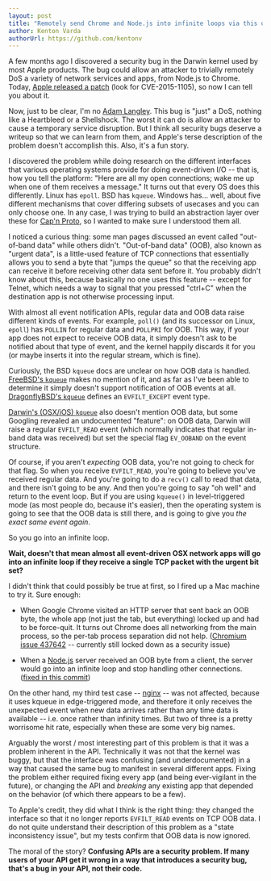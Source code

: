 ```yaml
---
layout: post
title: "Remotely send Chrome and Node.js into infinite loops via this one weird OSX kernel bug"
author: Kenton Varda
authorUrl: https://github.com/kentonv
---
```


A few months ago I discovered a security bug in the Darwin kernel used by most Apple products. The bug could allow an attacker to trivially remotely DoS a variety of network services and apps, from Node.js to Chrome. Today, [Apple released a patch](https://support.apple.com/en-us/HT204659) (look for CVE-2015-1105), so now I can tell you about it.

Now, just to be clear, I'm no [Adam Langley](https://www.imperialviolet.org/). This bug is "just" a DoS, nothing like a Heartbleed or a Shellshock. The worst it can do is allow an attacker to cause a temporary service disruption. But I think all security bugs deserve a writeup so that we can learn from them, and Apple's terse description of the problem doesn't accomplish this. Also, it's a fun story.

I discovered the problem while doing research on the different interfaces that various operating systems provide for doing event-driven I/O -- that is, how you tell the platform: "Here are all my open connections; wake me up when one of them receives a message." It turns out that every OS does this differently. Linux has `epoll`. BSD has `kqueue`. Windows has... well, about five different mechanisms that cover differing subsets of usecases and you can only choose one. In any case, I was trying to build an abstraction layer over these for [Cap'n Proto](https://capnproto.org), so I wanted to make sure I understood them all.

I noticed a curious thing: some man pages discussed an event called "out-of-band data" while others didn't. "Out-of-band data" (OOB), also known as "urgent data", is a little-used feature of TCP connections that essentially allows you to send a byte that "jumps the queue" so that the receiving app can receive it before receiving other data sent before it. You probably didn't know about this, because basically no one uses this feature -- except for Telnet, which needs a way to signal that you pressed "ctrl+C" when the destination app is not otherwise processing input.

With almost all event notification APIs, regular data and OOB data raise different kinds of events. For example, `poll()` (and its successor on Linux, `epoll`) has `POLLIN` for regular data and `POLLPRI` for OOB. This way, if your app does not expect to receive OOB data, it simply doesn't ask to be notified about that type of event, and the kernel happily discards it for you (or maybe inserts it into the regular stream, which is fine).

Curiously, the BSD `kqueue` docs are unclear on how OOB data is handled. [FreeBSD's `kqueue`](https://www.freebsd.org/cgi/man.cgi?query=kqueue&sektion=2) makes no mention of it, and as far as I've been able to determine it simply doesn't support notification of OOB events at all. [DragonflyBSD's `kqueue`](http://leaf.dragonflybsd.org/cgi/web-man?command=kqueue&section=2) defines an `EVFILT_EXCEPT` event type.

[Darwin's (OSX/iOS) `kqueue`](https://developer.apple.com/library/mac/documentation/Darwin/Reference/ManPages/man2/kqueue.2.html) also doesn't mention OOB data, but some Googling revealed an undocumented "feature": on OOB data, Darwin will raise a regular `EVFILT_READ` event (which normally indicates that regular in-band data was received) but set the special flag `EV_OOBAND` on the event structure.

Of course, if you aren't _expecting_ OOB data, you're not going to check for that flag. So when you receive `EVFILT_READ`, you're going to believe you've received regular data. And you're going to do a `recv()` call to read that data, and there isn't going to be any. And then you're going to say "oh well" and return to the event loop. But if you are using `kqueue()` in level-triggered mode (as most people do, because it's easier), then the operating system is going to see that the OOB data is still there, and is going to give you _the exact same event again_.

So you go into an infinite loop.

**Wait, doesn't that mean almost all event-driven OSX network apps will go into an infinite loop if they receive a single TCP packet with the urgent bit set?**

I didn't think that could possibly be true at first, so I fired up a Mac machine to try it. Sure enough:

* When Google Chrome visited an HTTP server that sent back an OOB byte, the whole app (not just the tab, but everything) locked up and had to be force-quit. It turns out Chrome does all networking from the main process, so the per-tab process separation did not help. ([Chromium issue 437642](https://code.google.com/p/chromium/issues/detail?id=437642) -- currently still locked down as a security issue)

* When a [Node.js](https://nodejs.org) server received an OOB byte from a client, the server would go into an infinite loop and stop handling other connections. ([fixed in this commit](https://github.com/libuv/libuv/commit/e19089f7b14800d3f9bd74d9699e841e4b61a36d))

On the other hand, my third test case -- [nginx](http://nginx.org) -- was not affected, because it uses kqueue in edge-triggered mode, and therefore it only receives the unexpected event when new data arrives rather than any time data is available -- i.e. once rather than infinity times. But two of three is a pretty worrisome hit rate, especially when these are some very big names.

Arguably the worst / most interesting part of this problem is that it was a problem inherent in the API. Technically it was not that the kernel was buggy, but that the interface was confusing (and underdocumented) in a way that caused the same bug to manifest in several different apps. Fixing the problem either required fixing every app (and being ever-vigilant in the future), or changing the API and _breaking_ any existing app that depended on the behavior (of which there appears to be a few).

To Apple's credit, they did what I think is the right thing: they changed the interface so that it no longer reports `EVFILT_READ` events on TCP OOB data. I do not quite understand their description of this problem as a "state inconsistency issue", but my tests confirm that OOB data is now ignored.

The moral of the story? **Confusing APIs are a security problem. If many users of your API get it wrong in a way that introduces a security bug, that's a bug in your API, not their code.**
